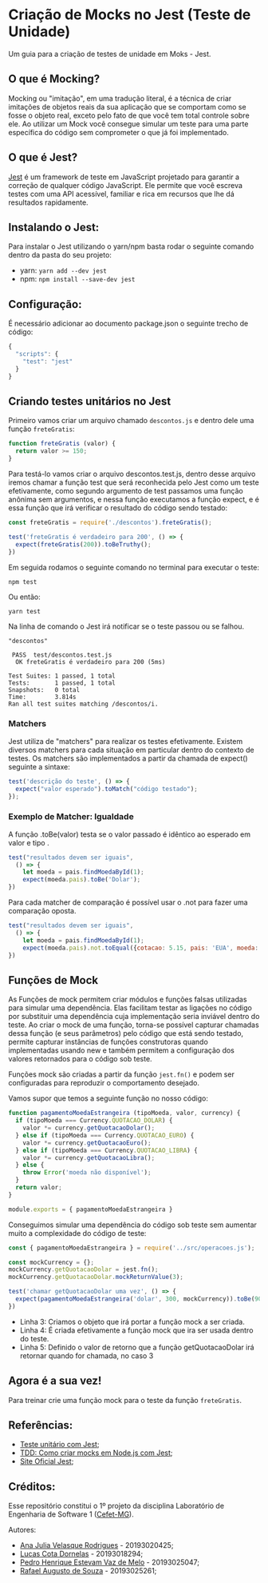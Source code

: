 # Criação de Mocks no Jest (Teste de Unidade)
Um guia para a criação de testes de unidade em Moks - Jest.

## O que é Mocking?
Mocking ou "imitação", em uma tradução literal, é a técnica de criar imitações de objetos reais da sua aplicação que se comportam como se fosse o objeto real, exceto pelo fato de que você tem total controle sobre ele. Ao utilizar um Mock você consegue simular um teste para uma parte específica do código sem comprometer o que já foi implementado. 

## O que é Jest?
[Jest](https://jestjs.io/pt-BR/) é um framework de teste em JavaScript projetado para garantir a correção de qualquer código JavaScript. Ele permite que você escreva testes com uma API acessível, familiar e rica em recursos que lhe dá resultados rapidamente.

## Instalando o Jest:
Para instalar o Jest utilizando o yarn/npm basta rodar o seguinte comando dentro da pasta do seu projeto:
- yarn: ```yarn add --dev jest```
- npm: ```npm install --save-dev jest```

## Configuração:
É necessário adicionar ao documento package.json o seguinte trecho de código:
``` javascript
{
  "scripts": {
    "test": "jest"
  }
}
```
## Criando testes unitários no Jest
Primeiro vamos criar um arquivo chamado ```descontos.js``` e dentro dele uma função ```freteGratis```:

``` javascript
function freteGratis (valor) {
  return valor >= 150;
}
```
Para testá-lo vamos criar o arquivo descontos.test.js, dentro desse arquivo iremos chamar a função test que será reconhecida pelo Jest como um teste efetivamente, como segundo argumento de test passamos uma função anônima sem argumentos, e nessa função executamos a função expect, e é essa função que irá verificar o resultado do código sendo testado:

``` javascript
const freteGratis = require('./descontos').freteGratis();

test('freteGratis é verdadeiro para 200', () => {
  expect(freteGratis(200)).toBeTruthy();
})
```

Em seguida rodamos o seguinte comando no terminal para executar o teste:

``` 
npm test
```
Ou então:
```
yarn test
```

Na linha de comando o Jest irá notificar se o teste passou ou se falhou.
```
"descontos"

 PASS  test/descontos.test.js
  OK freteGratis é verdadeiro para 200 (5ms)

Test Suites: 1 passed, 1 total
Tests:       1 passed, 1 total
Snapshots:   0 total
Time:        3.814s
Ran all test suites matching /descontos/i.
```
### Matchers
Jest utiliza de "matchers" para realizar os testes efetivamente. Existem diversos matchers para cada situação em particular dentro do contexto de testes. Os matchers são implementados a partir da chamada de expect() seguinte a sintaxe:

``` javascript
test('descrição do teste', () => {
  expect("valor esperado").toMatch("código testado");
});
```
### Exemplo de Matcher: Igualdade
A função .toBe(valor) testa se o valor passado é idêntico ao esperado em valor e tipo .
``` javascript
test("resultados devem ser iguais",
  () => {
    let moeda = pais.findMoedaById(1);
    expect(moeda.pais).toBe('Dolar');
})
```

Para cada matcher de comparação é possível usar o .not para fazer uma comparação oposta.
``` javascript
test("resultados devem ser iguais",
  () => {
    let moeda = pais.findMoedaById(1);
    expect(moeda.pais).not.toEqual({cotacao: 5.15, pais: 'EUA', moeda: 'Dolar'});
})
```
## Funções de Mock

As Funções de mock permitem criar módulos e funções falsas utilizadas para simular uma dependência. Elas facilitam testar as ligações no código por substituir uma dependência cuja implementação seria inviável dentro do teste. Ao criar o mock de uma função, torna-se possível capturar chamadas dessa função (e seus parâmetros) pelo código que está sendo testado, permite capturar instâncias de funções construtoras quando implementadas usando new e também permitem a configuração dos valores retornados para o código sob teste.

Funções mock são criadas a partir da função ```jest.fn()``` e podem ser configuradas para reproduzir o comportamento desejado.

Vamos supor que temos a seguinte função no nosso código:
``` javascript
function pagamentoMoedaEstrangeira (tipoMoeda, valor, currency) {
  if (tipoMoeda === Currency.QUOTACAO_DOLAR) {
    valor *= currency.getQuotacaoDolar();
  } else if (tipoMoeda === Currency.QUOTACAO_EURO) {
    valor *= currency.getQuotacaoEuro();
  } else if (tipoMoeda === Currency.QUOTACAO_LIBRA) {
    valor *= currency.getQuotacaoLibra();
  } else {
    throw Error('moeda não disponível');
  }
  return valor;
}

module.exports = { pagamentoMoedaEstrangeira }
```
Conseguimos simular uma dependência do código sob teste sem aumentar muito a complexidade do código de teste:
``` javascript
const { pagamentoMoedaEstrangeira } = require('../src/operacoes.js');

const mockCurrency = {};
mockCurrency.getQuotacaoDolar = jest.fn();
mockCurrency.getQuotacaoDolar.mockReturnValue(3);

test('chamar getQuotacaoDolar uma vez', () => {
  expect(pagamentoMoedaEstrangeira('dolar', 300, mockCurrency)).toBe(900);
})
```

- Linha 3: Criamos o objeto que irá portar a função mock a ser criada.
- Linha 4: É criada efetivamente a função mock que ira ser usada dentro do teste.
- Linha 5: Definido o valor de retorno que a função getQuotacaoDolar irá retornar quando for chamada, no caso 3


## Agora é a sua vez!
Para treinar crie uma função mock para o teste da função ```freteGratis```.

## Referências:
- [Teste unitário com Jest](https://www.devmedia.com.br/teste-unitario-com-jest/41234);
- [TDD: Como criar mocks em Node.js com Jest](https://www.luiztools.com.br/post/tdd-como-criar-mocks-em-node-js-com-jest/);
- [Site Oficial Jest](https://jestjs.io/pt-BR/);

## Créditos:
Esse repositório constitui o 1º projeto da disciplina Laboratório de Engenharia de Software 1 ([Cefet-MG](https://cefetmg.br)). 

Autores:
- [Ana Julia Velasque Rodrigues](https://github.com/anajvelasque) - 20193020425;
- [Lucas Cota Dornelas](https://github.com/lucascdornelas) - 20193018294;
- [Pedro Henrique Estevam Vaz de Melo](https://github.com/vazConnected/) - 20193025047;
- [Rafael Augusto de Souza](https://github.com/RafaelAugustoo) - 20193025261;
